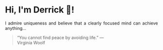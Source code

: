 # Hi, I'm Derrick 👋!
<p align="justify">I admire uniqueness and believe that a clearly focused mind can achieve anything...</p> 
<!-- #quote-start -->
<blockquote>&ldquo;You cannot find peace by avoiding life.&rdquo; &mdash; <footer>Virginia Woolf</footer></blockquote>
<!-- #quote-end -->

